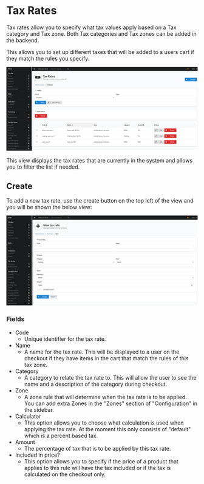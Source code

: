 # Tax Rates

Tax rates allow you to specify what tax values apply based on a Tax category and Tax zone. Both Tax categories and Tax zones can be added in the backend.

This allows you to set up different taxes that will be added to a users cart if they match the rules you specify.

![alt text](../assets/images/Configuration/03_sylius_admin_tax_rate_index.png "Example Tax Rates view.")

This view displays the tax rates that are currently in the system and allows you to filter the list if needed.

## Create

To add a new tax rate, use the create button on the top left of the view and you will be shown the below view:

![alt text](../assets/images/Configuration/04_sylius_admin_tax_rate_create.png "Example Tax Rates view.")

### Fields

- Code
    - Unique identifier for the tax rate.
- Name
    - A name for the tax rate. This will be displayed to a user on the checkout if they have items in the cart that match the rules of this tax zone.
- Category
    - A category to relate the tax rate to. This will allow the user to see the name and a description of the category during checkout.
- Zone
    - A zone rule that will determine when the tax rate is to be applied. You can add extra Zones in the "Zones" section of "Configuration" in the sidebar.
- Calculator
    - This option allows you to choose what calculation is used when applying the tax rate. At the moment this only consists of "default" which is a percent based tax.
- Amount
    - The percentage of tax that is to be applied by this tax rate.
- Included in price?
    - This option allows you to specify if the price of a product that applies to this rule will have the tax included or if the tax is calculated on the checkout only.